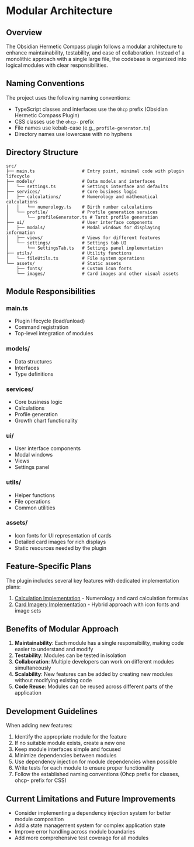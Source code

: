 # Modular Architecture

## Overview

The Obsidian Hermetic Compass plugin follows a modular architecture to enhance maintainability, testability, and ease of collaboration. Instead of a monolithic approach with a single large file, the codebase is organized into logical modules with clear responsibilities.

## Naming Conventions

The project uses the following naming conventions:

- TypeScript classes and interfaces use the `Ohcp` prefix (Obsidian Hermetic Compass Plugin)
- CSS classes use the `ohcp-` prefix
- File names use kebab-case (e.g., `profile-generator.ts`)
- Directory names use lowercase with no hyphens

## Directory Structure

```
src/
├── main.ts                  # Entry point, minimal code with plugin lifecycle
├── models/                  # Data models and interfaces
│   └── settings.ts          # Settings interface and defaults
├── services/                # Core business logic
│   ├── calculations/        # Numerology and mathematical calculations
│   │   └── numerology.ts    # Birth number calculations
│   └── profile/             # Profile generation services
│       └── profileGenerator.ts # Tarot profile generation
├── ui/                      # User interface components
│   ├── modals/              # Modal windows for displaying information
│   ├── views/               # Views for different features
│   └── settings/            # Settings tab UI
│       └── SettingsTab.ts   # Settings panel implementation
├── utils/                   # Utility functions
│   └── fileUtils.ts         # File system operations
└── assets/                  # Static assets
    ├── fonts/               # Custom icon fonts
    └── images/              # Card images and other visual assets
```

## Module Responsibilities

### main.ts

- Plugin lifecycle (load/unload)
- Command registration
- Top-level integration of modules

### models/

- Data structures
- Interfaces
- Type definitions

### services/

- Core business logic
- Calculations
- Profile generation
- Growth chart functionality

### ui/

- User interface components
- Modal windows
- Views
- Settings panel

### utils/

- Helper functions
- File operations
- Common utilities

### assets/

- Icon fonts for UI representation of cards
- Detailed card images for rich displays
- Static resources needed by the plugin

## Feature-Specific Plans

The plugin includes several key features with dedicated implementation plans:

1. [Calculation Implementation](../../planning/calculation-implementation.md) - Numerology and card calculation formulas
2. [Card Imagery Implementation](../../planning/features/card-imagery-implementation.md) - Hybrid approach with icon fonts and image sets

## Benefits of Modular Approach

1. **Maintainability**: Each module has a single responsibility, making code easier to understand and modify
2. **Testability**: Modules can be tested in isolation
3. **Collaboration**: Multiple developers can work on different modules simultaneously
4. **Scalability**: New features can be added by creating new modules without modifying existing code
5. **Code Reuse**: Modules can be reused across different parts of the application

## Development Guidelines

When adding new features:

1. Identify the appropriate module for the feature
2. If no suitable module exists, create a new one
3. Keep module interfaces simple and focused
4. Minimize dependencies between modules
5. Use dependency injection for module dependencies when possible
6. Write tests for each module to ensure proper functionality
7. Follow the established naming conventions (Ohcp prefix for classes, ohcp- prefix for CSS)

## Current Limitations and Future Improvements

- Consider implementing a dependency injection system for better module composition
- Add a state management system for complex application state
- Improve error handling across module boundaries
- Add more comprehensive test coverage for all modules 